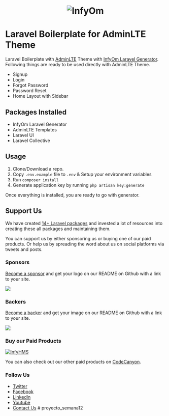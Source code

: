 <h1 align="center"><img src="https://assets.infyom.com/open-source/infyom-logo.png" alt="InfyOm"></h1>

# Laravel Boilerplate for AdminLTE Theme

Laravel Boilerplate with [AdminLTE](https://adminlte.io/) Theme with [InfyOm Laravel Generator](https://github.com/InfyOmLabs/laravel-generator).
Following things are ready to be used directly with AdminLTE Theme.

- Signup
- Login
- Forgot Password
- Password Reset
- Home Layout with Sidebar

## Packages Installed

- InfyOm Laravel Generator
- AdminLTE Templates
- Laravel UI
- Laravel Collective

## Usage

1. Clone/Download a repo.
2. Copy `.env.example` file to `.env` & Setup your environment variables
3. Run `composer install`
4. Generate application key by running `php artisan key:generate`

Once everything is installed, you are ready to go with generator.

## Support Us

We have created [14+ Laravel packages](https://github.com/InfyOmLabs) and invested a lot of resources into creating these all packages and maintaining them.

You can support us by either sponsoring us or buying one of our paid products. Or help us by spreading the word about us on social platforms via tweets and posts.

### Sponsors

[Become a sponsor](https://opencollective.com/infyomlabs#sponsor) and get your logo on our README on Github with a link to your site.

<a href="https://opencollective.com/infyomlabs#sponsor"><img src="https://opencollective.com/infyomlabs/sponsors.svg?width=890"></a>

### Backers

[Become a backer](https://opencollective.com/infyomlabs#backer) and get your image on our README on Github with a link to your site.

<a href="https://opencollective.com/infyomlabs#backer"><img src="https://opencollective.com/infyomlabs/backers.svg?width=890"></a>

### Buy our Paid Products

[![InfyHMS](https://assets.infyom.com/open-source/infyhms-banner.png)](https://bit.ly/3mtqXuk)

You can also check out our other paid products on [CodeCanyon](https://codecanyon.net/user/infyomlabs/portfolio).

### Follow Us

- [Twitter](https://twitter.com/infyom)
- [Facebook](https://www.facebook.com/infyom)
- [LinkedIn](https://in.linkedin.com/company/infyom-technologies)
- [Youtube](https://www.youtube.com/channel/UC8IvwfChD6i7Wp4yZp3tNsQ)
- [Contact Us](https://infyom.com/contact-us)
#   p r o y e c t o _ s e m a n a 1 2  
 